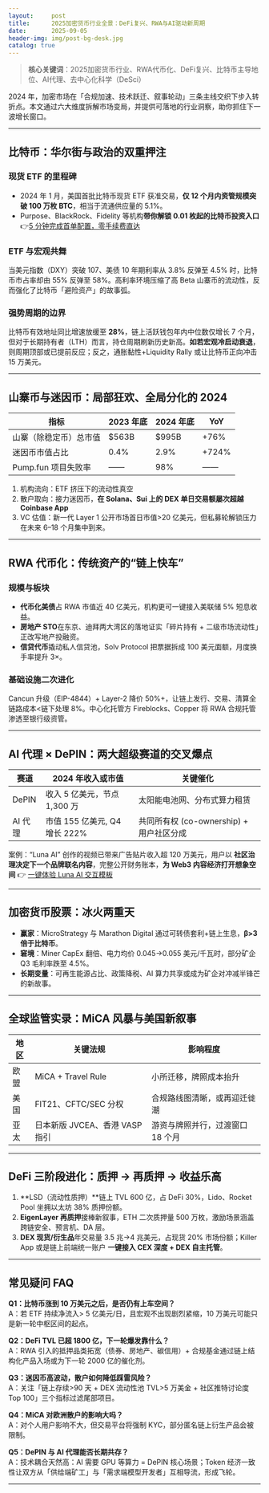 ```yaml
---
layout:     post
title:      2025加密货币行业全景：DeFi复兴、RWA与AI驱动新周期
date:       2025-09-05
header-img: img/post-bg-desk.jpg
catalog: true
---
```


> **核心关键词**：2025加密货币行业、RWA代币化、DeFi复兴、比特币主导地位、AI代理、去中心化科学（DeSci）

2024 年，加密市场在「合规加速、技术跃迁、叙事轮动」三条主线交织下步入转折点。本文通过六大维度拆解市场变局，并提供可落地的行业洞察，助你抓住下一波增长窗口。

---

## 比特币：华尔街与政治的双重押注

### 现货 ETF 的里程碑
- 2024 年 1 月，美国首批比特币现货 ETF 获准交易，**仅 12 个月内资管规模突破 100 万枚 BTC**，相当于流通供应量的 5.1%。  
- Purpose、BlackRock、Fidelity 等机构**带你解锁 0.01 枚起的比特币投资入口** 👉[5 分钟完成首单配置，零手续费直达](https://okxdog.com/)

### ETF 与宏观共舞
当美元指数（DXY）突破 107、美债 10 年期利率从 3.8% 反弹至 4.5% 时，比特币市占率却由 55% 反弹至 58%。高利率环境压缩了高 Beta 山寨币的流动性，反而强化了比特币「避险资产」的故事弧。

### 强势周期的边界
比特币有效地址同比增速放缓至 **28%**，链上活跃钱包年内中位数仅增长 7 个月，但对于长期持有者（LTH）而言，持仓周期刷新历史新高。**如若宏观冷启动衰退**，则周期顶部或已提前反应；反之，通胀黏性+Liquidity Rally 或让比特币正向冲击 15 万美元。

---

## 山寨币与迷因币：局部狂欢、全局分化的 2024

| 指标 | 2023 年底 | 2024 年底 | YoY |
|---|---|---|---|
| 山寨（除稳定币）总市值 | $563B | $995B | +76% |
| 迷因币市值占比 | 0.4% | 2.9% | +724% |
| Pump.fun 项目失败率 | —— | 98% | —— |

1. 机构流向：ETF 挤压下的流动性真空  
2. 散户取向：接力迷因币，**在 Solana、Sui 上的 DEX 单日交易额屡次超越 Coinbase App**  
3. VC 估值：新一代 Layer 1 公开市场首日市值>20 亿美元，但私募轮解锁压力在未来 6–18 个月集中到来。

---

## RWA 代币化：传统资产的“链上快车”

### 规模与板块
- **代币化美债**占 RWA 市值近 40 亿美元，机构更可一键接入美联储 5% 短息收益。  
- **房地产 STO**在东京、迪拜两大湾区的落地证实「碎片持有 + 二级市场流动性」正改写地产投融资。  
- **信贷代币**撬动私人信贷池，Solv Protocol 把票据拆成 100 美元面额，月度换手率提升 3×。

### 基础设施二次进化
Cancun 升级（EIP-4844）+ Layer-2 降价 50%+，让链上发行、交易、清算全链路成本<链下处理 8%。中心化托管方 Fireblocks、Copper 将 RWA 合规托管渗透至银行级资管。

---

## AI 代理 × DePIN：两大超级赛道的交叉爆点

| 赛道 | 2024 年收入或市值 | 关键催化 |
|---|---|---|
| DePIN | 收入 5 亿美元，节点 1,300 万 | 太阳能电池网、分布式算力租赁 |
| AI 代理 | 市值 155 亿美元, Q4 增长 222% | 共同所有权 (co-ownership) + 用户社区分成 |

案例：“Luna AI” 创作的视频已带来广告贴片收入超 120 万美元，用户以 **社区治理决定下一个品牌联名内容**，完整公开财务账本，**为 Web3 内容经济打开想象空间** 👉 [一键体验 Luna AI 交互模板](https://okxdog.com/)

---

## 加密货币股票：冰火两重天

- **赢家**：MicroStrategy 与 Marathon Digital 通过可转债套利+链上生息，**β>3 倍于比特币**。  
- **窘境**：Miner CapEx 翻倍、电力均价 0.045→0.055 美元/千瓦时，部分矿企 Q3 毛利率跌至 4.5%。  
- **长期变量**：可再生能源占比、政策降税、AI 算力共享或成为矿企对冲减半锋芒的新故事。

---

## 全球监管实录：MiCA 风暴与美国新叙事

| 地区 | 关键法规 | 影响程度 |
|---|---|---|
| 欧盟 | MiCA + Travel Rule | 小所迁移，牌照成本抬升 |
| 美国 | FIT21、CFTC/SEC 分权 | 合规路线图清晰，或再迎迁徙潮 |
| 亚太 | 日本新版 JVCEA、香港 VASP 指引 | 游资与牌照并行，过渡窗口 18 个月

---

## DeFi 三阶段进化：质押 → 再质押 → 收益乐高

1. **LSD（流动性质押）**链上 TVL 600 亿，占 DeFi 30%，Lido、Rocket Pool 坐拥以太坊 38% 质押份额。  
2. **EigenLayer 再质押**接棒新叙事，ETH 二次质押量 500 万枚，激励场景涵盖跨链安全、预言机、DA 层。  
3. **DEX 现货/衍生品**年交易量 3.5 兆→4 兆美元，占现货 20% 市场份额；Killer App 或是链上前端统一账户 **一键接入 CEX 深度 + DEX 自主托管**。

---

## 常见疑问 FAQ

**Q1：比特币涨到 10 万美元之后，是否仍有上车空间？**  
A：若 ETF 持续净流入> 5 亿美元/日，且宏观不出现剧烈紧缩，10 万美元可能只是新一轮中枢区间的起点。

**Q2：DeFi TVL 已超 1800 亿，下一轮爆发靠什么？**  
A：RWA 引入的抵押品类拓宽（债券、房地产、碳信用）+ 合规基金通过链上结构化产品入场或为下一轮 2000 亿的催化剂。

**Q3：迷因币高波动，散户如何降低踩雷风险？**  
A：关注「链上存续>90 天 + DEX 流动性池 TVL>5 万美金 + 社区推特讨论度 Top 100」三个指标过滤尾部项目。

**Q4：MiCA 对欧洲散户的影响大吗？**  
A：对个人用户影响不大，但交易平台将强制 KYC，部分匿名链上衍生产品会被限制。

**Q5：DePIN 与 AI 代理能否长期共存？**  
A：技术耦合天然高：AI 需要 GPU 等算力 = DePIN 核心场景；Token 经济一致性让双方从「供给端矿工」与「需求端模型开发者」互相导流，形成飞轮。

---